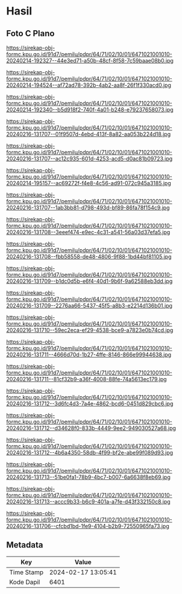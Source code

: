 # Hasil

## Foto C Plano

https://sirekap-obj-formc.kpu.go.id/91d7/pemilu/pdpr/64/71/02/10/01/6471021001010-20240214-192327--44e3ed71-a50b-48cf-8f58-7c59baae08b0.jpg

https://sirekap-obj-formc.kpu.go.id/91d7/pemilu/pdpr/64/71/02/10/01/6471021001010-20240214-194524--af72ad78-392b-4ab2-aa8f-26f1f330acd0.jpg

https://sirekap-obj-formc.kpu.go.id/91d7/pemilu/pdpr/64/71/02/10/01/6471021001010-20240214-192340--b5d918f2-740f-4a01-b248-e79237658073.jpg

https://sirekap-obj-formc.kpu.go.id/91d7/pemilu/pdpr/64/71/02/10/01/6471021001010-20240216-131707--01f9507d-4ebd-413f-8a82-aa053b224d18.jpg

https://sirekap-obj-formc.kpu.go.id/91d7/pemilu/pdpr/64/71/02/10/01/6471021001010-20240216-131707--ac12c935-601d-4253-acd5-d0ac81b09723.jpg

https://sirekap-obj-formc.kpu.go.id/91d7/pemilu/pdpr/64/71/02/10/01/6471021001010-20240214-195157--ac69272f-f4e8-4c56-ad91-072c945a3185.jpg

https://sirekap-obj-formc.kpu.go.id/91d7/pemilu/pdpr/64/71/02/10/01/6471021001010-20240216-131707--1ab3bb81-d798-493d-bf89-86fa78f154c9.jpg

https://sirekap-obj-formc.kpu.go.id/91d7/pemilu/pdpr/64/71/02/10/01/6471021001010-20240216-131708--3eeef474-e9ec-4c31-a541-56a03d37efa5.jpg

https://sirekap-obj-formc.kpu.go.id/91d7/pemilu/pdpr/64/71/02/10/01/6471021001010-20240216-131708--fbb58558-de48-4806-9f88-1bd44bf81105.jpg

https://sirekap-obj-formc.kpu.go.id/91d7/pemilu/pdpr/64/71/02/10/01/6471021001010-20240216-131709--b1dc0d5b-e6f4-40d1-9b6f-9a62588eb3dd.jpg

https://sirekap-obj-formc.kpu.go.id/91d7/pemilu/pdpr/64/71/02/10/01/6471021001010-20240216-131709--2276aa66-5437-45f5-a8b3-e2214d136b01.jpg

https://sirekap-obj-formc.kpu.go.id/91d7/pemilu/pdpr/64/71/02/10/01/6471021001010-20240216-131710--59ec2eca-ef29-4538-bce9-a7823e0b74cd.jpg

https://sirekap-obj-formc.kpu.go.id/91d7/pemilu/pdpr/64/71/02/10/01/6471021001010-20240216-131711--4666d70d-1b27-4ffe-8146-866e99944638.jpg

https://sirekap-obj-formc.kpu.go.id/91d7/pemilu/pdpr/64/71/02/10/01/6471021001010-20240216-131711--81cf32b9-a36f-4008-88fe-74a5613ec179.jpg

https://sirekap-obj-formc.kpu.go.id/91d7/pemilu/pdpr/64/71/02/10/01/6471021001010-20240216-131712--3d6fc4d3-7a4e-4862-bcd6-0451d829cbc6.jpg

https://sirekap-obj-formc.kpu.go.id/91d7/pemilu/pdpr/64/71/02/10/01/6471021001010-20240216-131712--d34628f0-833b-4449-9ee2-949030527a68.jpg

https://sirekap-obj-formc.kpu.go.id/91d7/pemilu/pdpr/64/71/02/10/01/6471021001010-20240216-131712--4b6a4350-58db-4f99-bf2e-abe99f089d93.jpg

https://sirekap-obj-formc.kpu.go.id/91d7/pemilu/pdpr/64/71/02/10/01/6471021001010-20240216-131713--51be0fa1-78b9-4bc7-b007-6a6638f8eb69.jpg

https://sirekap-obj-formc.kpu.go.id/91d7/pemilu/pdpr/64/71/02/10/01/6471021001010-20240216-131713--accc9b33-b6c9-401a-a7fe-d43f332150c8.jpg

https://sirekap-obj-formc.kpu.go.id/91d7/pemilu/pdpr/64/71/02/10/01/6471021001010-20240216-131706--cfcbd1bd-1fe9-4104-b2b9-72550965fa73.jpg


## Metadata

| Key        | Value               |
| ---------- | ------------------- |
| Time Stamp | 2024-02-17 13:05:41 |
| Kode Dapil | 6401                |



